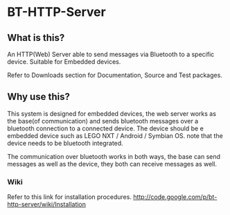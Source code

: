 # BT-HTTP-Server #
## What is this? ##
An HTTP(Web) Server able to send messages via Bluetooth to a specific device. Suitable for Embedded devices.

Refer to Downloads section for Documentation, Source and Test packages.

## Why use this? ##
This system is designed for embedded devices, the web server works as the base(of communication) and sends bluetooth messages over a bluetooth connection to a connected device. The device should be e embedded device such as LEGO NXT / Android / Symbian OS. note that the device needs to be bluetooth integrated.

The communication over bluetooth works in both ways, the base can send messages as well as the device, they both can receive messages as well.

### Wiki ###
Refer to this link for installation procedures.
http://code.google.com/p/bt-http-server/wiki/Installation